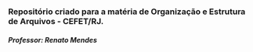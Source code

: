 ### Repositório criado para a matéria de Organização e Estrutura de Arquivos - CEFET/RJ.
##### Professor: Renato Mendes